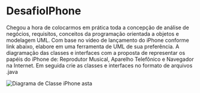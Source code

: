 # DesafioIPhone

Chegou a hora de colocarmos em prática toda a concepção de análise de negócios, requisitos, conceitos da programação orientada a objetos e modelagem UML. Com base no vídeo de lançamento do iPhone conforme link abaixo, elabore em uma ferramenta de UML de sua preferência. A diagramação das classes e interfaces com a proposta de representar os papéis do iPhone de: Reprodutor Musical, Aparelho Telefônico e Navegador na Internet. Em seguida crie as classes e interfaces no formato de arquivos .java

![Diagrama de Classe iPhone asta](https://github.com/AdelaneJunior/DesafioIPhone/assets/114602270/b368c0ea-7896-41a4-a76e-a726b5d06c6d)
